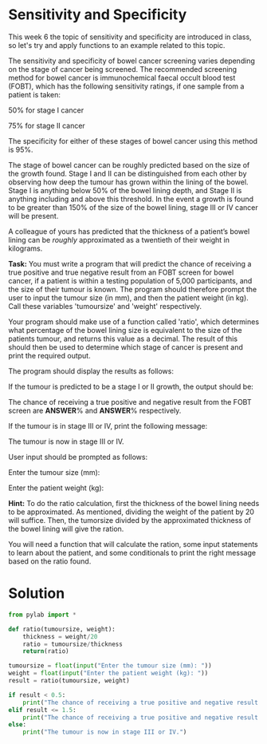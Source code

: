 # Sensitivity and Specificity

This week 6 the topic of sensitivity and specificity are introduced in class, so let's try and apply functions to an example related to this topic.

The sensitivity and specificity of bowel cancer screening varies depending on the stage of cancer being screened. The recommended screening method for bowel cancer is immunochemical faecal occult blood test (FOBT), which has the following sensitivity ratings, if one sample from a patient is taken:

50% for stage I cancer

75% for stage II cancer

The specificity for either of these stages of bowel cancer using this method is 95%. 

The stage of bowel cancer can be roughly predicted based on the size of the growth found. Stage I and II can be distinguished from each other by observing how deep the tumour has grown within the lining of the bowel. Stage I is anything below 50% of the bowel lining depth, and Stage II is anything including and above this threshold. In the event a growth is found to be greater than 150% of the size of the bowel lining, stage III or IV cancer will be present.

A colleague of yours has predicted that the thickness of a patient’s bowel lining can be *roughly* approximated as a twentieth of their weight in kilograms. 

**Task:** You must write a program that will predict the chance of receiving a true positive and true negative result from an FOBT screen for bowel cancer, if a patient is within a testing population of 5,000 participants, and the size of their tumour is known. The program should therefore prompt the user to input the tumour size (in mm), and then the patient weight (in kg). Call these variables 'tumoursize' and 'weight' respectively. 

Your program should make use of a function called 'ratio', which determines what percentage of the bowel lining size is equivalent to the size of the patients tumour, and returns this value as a decimal. The result of this should then be used to determine which stage of cancer is present and print the required output.

The program should display the results as follows:

If the tumour is predicted to be a stage I or II growth, the output should be:

The chance of receiving a true positive and negative result from the FOBT screen are **ANSWER**% and **ANSWER**% respectively. 

If the tumour is in stage III or IV, print the following message:

The tumour is now in stage III or IV. 

User input should be prompted as follows:

Enter the tumour size (mm):

Enter the patient weight (kg):

**Hint:** To do the ratio calculation, first the thickness of the bowel lining needs to be approximated. As mentioned, dividing the weight of the patient by 20 will suffice. Then, the tumorsize divided by the approximated thickness of the bowel lining will give the ration.

You will need a function that will calculate the ration, some input statements to learn about the patient, and some conditionals to print the right message based on the ratio found.

# Solution
```python
from pylab import *

def ratio(tumoursize, weight):
    thickness = weight/20
    ratio = tumoursize/thickness
    return(ratio)

tumoursize = float(input("Enter the tumour size (mm): "))
weight = float(input("Enter the patient weight (kg): "))
result = ratio(tumoursize, weight)

if result < 0.5:
    print("The chance of receiving a true positive and negative result from the FOBT screen are 50% and 95% respectively.")
elif result <= 1.5:
    print("The chance of receiving a true positive and negative result from the FOBT screen are 75% and 95% respectively.")
else:
    print("The tumour is now in stage III or IV.")
```
